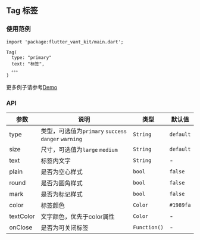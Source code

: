 ## Tag 标签

### 使用范例

```
import 'package:flutter_vant_kit/main.dart';

Tag(
  type: "primary"
  text: "标签",
  。。。
)
```

更多例子请参考[Demo](../example/lib/routes/demoTag.dart)

### API

| 参数  | 说明  | 类型  | 默认值  |
| ------------ | ------------ | ------------ | ------------ |
| type | 类型，可选值为`primary` `success` `danger` `warning` | `String` | `default` |
| size | 尺寸，可选值为`large` `medium` | `String` | `default` |
| text | 标签内文字 | `String` | - |
| plain | 是否为空心样式 | `bool` | `false` |
| round | 是否为圆角样式 | `bool` | `false` |
| mark | 是否为标记样式 | `bool` | `false` |
| color | 标签颜色 | `Color` | `#1989fa` |
| textColor | 文字颜色，优先于color属性 | `Color` | - |
| onClose | 是否为可关闭标签 | `Function()` | - |
